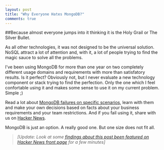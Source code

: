 ```yaml
---
layout: post
title: "Why Everyone Hates MongoDB?"
comments: true
---
```


##Because almost everyone jumps into it thinking it is the Holy Grail or The Silver Bullet.





As all other technologies, it was not designed to be the universal solution. NoSQL attract a lot of attention and, with it, a lot of people trying to find the magic sauce to solve all the problems.

I've been using MongoDB for more than one year on two completely different usage domains and requirements with more than satisfatory results. Is it perfect? Obviously not, but I never evaluate a new technology component or stack trying to find the perfection. Only the one which I feel confortable using it and makes some sense to use it on my current problem. Simple ;)

Read a lot about [MongoDB failures on specific scenarios](https://www.google.com/?q=why+mongodb+is+bad), learn with them and make your own decisions based on facts about your business requirements and your team restrictions. And if you fail using it, share with us on [Hacker News](http://news.ycombinator.com/).

MongoDB is just an option. A really good one. But one size does not fit all.


>_[Update: Look at some [findings about this post been featured on Hacker News front page](http://gustavoveloso.posterous.com/hacker-news-effect-findings-on-been-featured) for a few minutes]_
